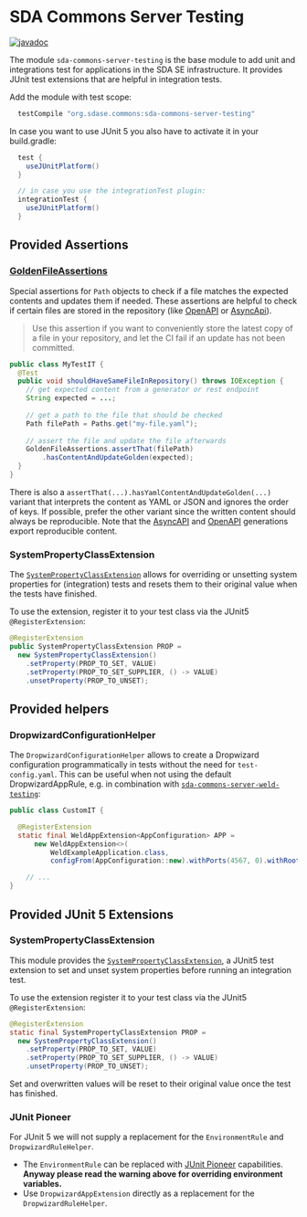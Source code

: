 # SDA Commons Server Testing

[![javadoc](https://javadoc.io/badge2/org.sdase.commons/sda-commons-server-testing/javadoc.svg)](https://javadoc.io/doc/org.sdase.commons/sda-commons-server-testing)

The module `sda-commons-server-testing` is the base module to add unit and integrations test for applications in the 
SDA SE infrastructure.
It provides JUnit test extensions that are helpful in integration tests. 

Add the module with test scope:

```groovy
  testCompile "org.sdase.commons:sda-commons-server-testing"
```
In case you want to use JUnit 5 you also have to activate it in your build.gradle:
```groovy
  test {
    useJUnitPlatform()
  }

  // in case you use the integrationTest plugin:
  integrationTest {
    useJUnitPlatform()
  }
```

## Provided Assertions

### [GoldenFileAssertions](./src/main/java/org/sdase/commons/server/testing/GoldenFileAssertions.java)

Special assertions for `Path` objects to check if a file matches the expected contents and updates
them if needed. These assertions are helpful to check if certain files are stored in the repository
(like [OpenAPI](../sda-commons-server-openapi) or [AsyncApi](../sda-commons-shared-asyncapi)).

> Use this assertion if you want to conveniently store the latest copy of a file in your repository,
> and let the CI fail if an update has not been committed.

```java
public class MyTestIT {
  @Test
  public void shouldHaveSameFileInRepository() throws IOException {
    // get expected content from a generator or rest endpoint
    String expected = ...; 
  
    // get a path to the file that should be checked
    Path filePath = Paths.get("my-file.yaml");
  
    // assert the file and update the file afterwards
    GoldenFileAssertions.assertThat(filePath)
        .hasContentAndUpdateGolden(expected);
  }
}
```

There is also a `assertThat(...).hasYamlContentAndUpdateGolden(...)` variant that interprets the content as
YAML or JSON and ignores the order of keys. If possible, prefer the other variant since the written
content should always be reproducible. Note that the [AsyncAPI](../sda-commons-shared-asyncapi) and
[OpenAPI](../sda-commons-server-openapi) generations export reproducible content.

### SystemPropertyClassExtension

The [`SystemPropertyClassExtension`](src/main/java/org/sdase/commons/server/testing/SystemPropertyClassExtension.java)
allows for overriding or unsetting system properties for (integration) tests and resets them to their original value when the tests have finished.

To use the extension, register it to your test class via the JUnit5 `@RegisterExtension`:

```java
@RegisterExtension
public SystemPropertyClassExtension PROP =
  new SystemPropertyClassExtension()
    .setProperty(PROP_TO_SET, VALUE)
    .setProperty(PROP_TO_SET_SUPPLIER, () -> VALUE)
    .unsetProperty(PROP_TO_UNSET);
```

## Provided helpers

### DropwizardConfigurationHelper

The `DropwizardConfigurationHelper` allows to create a Dropwizard configuration programmatically in tests without the
need for `test-config.yaml`. This can be useful when not using the default DropwizardAppRule, e.g. in combination with
[`sda-commons-server-weld-testing`](../sda-commons-server-weld-testing/README.md):

```java
public class CustomIT {

  @RegisterExtension
  static final WeldAppExtension<AppConfiguration> APP =
      new WeldAppExtension<>(
          WeldExampleApplication.class,
          configFrom(AppConfiguration::new).withPorts(4567, 0).withRootPath("/api/*").build());

    // ...
}
```


## Provided JUnit 5 Extensions

### SystemPropertyClassExtension

This module provides the [`SystemPropertyClassExtension`](src/main/java/org/sdase/commons/server/testing/SystemPropertyClassExtension.java),
a JUnit5 test extension to set and unset system properties before running an integration test.

To use the extension register it to your test class via the JUnit5 `@RegisterExtension`:

```java
@RegisterExtension
static final SystemPropertyClassExtension PROP = 
  new SystemPropertyClassExtension()
    .setProperty(PROP_TO_SET, VALUE)
    .setProperty(PROP_TO_SET_SUPPLIER, () -> VALUE)
    .unsetProperty(PROP_TO_UNSET);
```

Set and overwritten values will be reset to their original value once the test has finished.

### JUnit Pioneer

For JUnit 5 we will not supply a replacement for the `EnvironmentRule` and `DropwizardRuleHelper`. 

* The `EnvironmentRule` can be replaced with [JUnit Pioneer](https://junit-pioneer.org/docs/environment-variables/) 
  capabilities. **Anyway please read the warning above for overriding environment variables.** 
* Use `DropwizardAppExtension` directly as a replacement for the `DropwizardRuleHelper`.
